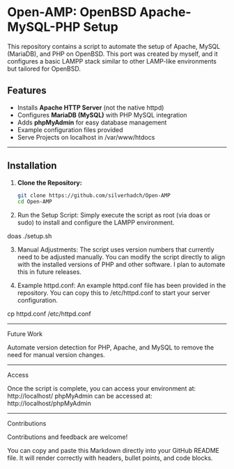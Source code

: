 # Open-AMP: OpenBSD Apache-MySQL-PHP Setup

This repository contains a script to automate the setup of Apache, MySQL (MariaDB), and PHP on OpenBSD. This port was created by myself, and it configures a basic LAMPP stack similar to other LAMP-like environments but tailored for OpenBSD.

## Features
- Installs **Apache HTTP Server** (not the native httpd)
- Configures **MariaDB (MySQL)** with PHP MySQL integration
- Adds **phpMyAdmin** for easy database management
- Example configuration files provided
- Serve Projects on localhost in /var/www/htdocs

---

## Installation

1. **Clone the Repository:**
   ```sh
   git clone https://github.com/silverhadch/Open-AMP
   cd Open-AMP

2. Run the Setup Script:
Simply execute the script as root (via doas or sudo) to install and configure the LAMPP environment.

doas ./setup.sh


3. Manual Adjustments:
The script uses version numbers that currently need to be adjusted manually. You can modify the script directly to align with the installed versions of PHP and other software. I plan to automate this in future releases.


4. Example httpd.conf:
An example httpd.conf file has been provided in the repository. You can copy this to /etc/httpd.conf to start your server configuration.

cp httpd.conf /etc/httpd.conf


---

Future Work

Automate version detection for PHP, Apache, and MySQL to remove the need for manual version changes.



---

Access

Once the script is complete, you can access your environment at:
http://localhost/
phpMyAdmin can be accessed at:
http://localhost/phpMyAdmin


---

Contributions

Contributions and feedback are welcome!

You can copy and paste this Markdown directly into your GitHub README file. It will render correctly with headers, bullet points, and code blocks.

